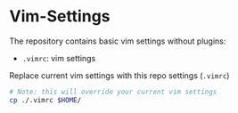 # Vim-Settings
The repository contains basic vim settings without plugins:
- `.vimrc`: vim settings
 
Replace current vim settings with this repo settings (`.vimrc`)
```bash
# Note: this will override your current vim settings
cp ./.vimrc $HOME/
